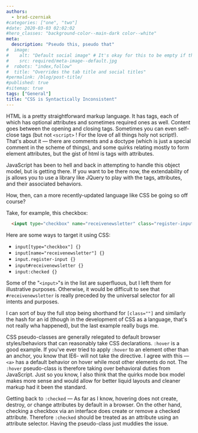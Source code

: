 ```yaml
---
authors:
  - brad-czerniak
#categories: ["one", "two"]
#date: 2020-03-03 02:02:02
#hero_classes: "background-color--main-dark color--white"
meta:
  description: "Pseudo this, pseudo that"
#  image:
#    alt: "Default social image" # It's okay for this to be empty if the image is decorative
#    src: required/meta-image--default.jpg
#  robots: "index,follow"
#  title: "Overrides the tab title and social titles"
#permalink: /blog/post-title/
#published: true
#sitemap: true
tags: ["General"]
title: "CSS is Syntactically Inconsistent"
---
```


HTML is a pretty straightforward markup language. It has tags, each of which has optional attributes and sometimes required
ones as well. Content goes between the opening and closing tags. Sometimes you can even self-close tags (but not `<script>`
! For the love of all things holy not script!). That's about it — there are comments and a doctype (which is just a special
comment in the scheme of things), and some quirks relating mostly to form element attributes, but the gist of html is tags
with attributes.

JavaScript has been to hell and back in attempting to handle this object model, but is getting there. If you want to be
there now, the extendability of js allows you to use a library like JQuery to play with the tags, attributes, and their
associated behaviors.

How, then, can a more recently-updated language like CSS be going so off course?

Take, for example, this checkbox:

```html
  <input type="checkbox" name="receivenewsletter" class="register-input" id="receivenewsletter" checked />
```

Here are some ways to target it using CSS:

  * `input[type="checkbox"] {}`
  * `input[name="receivenewsletter"] {}`
  * `input.register-input {}`
  * `input#receivenewsletter {}`
  * `input:checked {}`

Some of the "`<input>`"s in the list are superfluous, but I left them for illustrative purposes. Otherwise, it would be difficult
to see that `#receivenewsletter` is really preceded by the universal selector for all intents and purposes.

I can sort of buy the full stop being shorthand for `[class=""]` and similarly the hash for an id (though in the development
of CSS as a language, that's not really wha happened), but the last example really bugs me.

CSS pseudo-classes are generally relegated to default browser styles/behaviors that can reasonably take CSS declarations.
`:hover` is a good example. If you've ever tried to apply `:hover` to an element other than an anchor, you know that IE6-
will not take the directive. I agree with this — `<a>` has a default behavior on hover while most other elements do not.
The `:hover` pseudo-class is therefore taking over behavioral duties from JavaScript. Just so you know, I also think that
the quirks mode box model makes more sense and would allow for better liquid layouts and cleaner markup had it been the
standard.

Getting back to `:checked` — As far as I know, hovering does not create, destroy, or change attributes by default in a browser.
On the other hand, checking a checkbox via an interface does create or remove a checked attribute. Therefore `:checked` should
be treated as an attribute using an attribute selector. Having the pseudo-class just muddies the issue.

